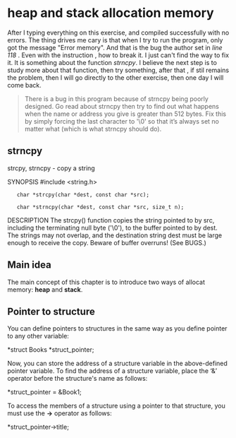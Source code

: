 # heap and stack allocation memory

After I typing everything on this exercise, and compiled successfully with no errors.
The thing drives me cary is that when I try to run the program, only got the message "Error memory".
And that is the bug the author set in *line 118* . Even with the instruction , how to break it.
I just can't find the way to fix it. It is something about the function *strncpy*.
I believe the next step is to study more about that function, then try something, after that ,
if stil remains the problem, then I will go directly to the other exercise, then one day I will come back.

>There is a bug in this program because of strncpy being poorly designed. Go read about strncpy then try
>to find out what happens when the name or address you give is greater than 512 bytes. Fix this by simply
>forcing the last character to '\0' so that it’s always set no matter what (which is what strncpy should do).


## strncpy

strcpy, strncpy - copy a string

SYNOPSIS
       #include <string.h>

       char *strcpy(char *dest, const char *src);

       char *strncpy(char *dest, const char *src, size_t n);

DESCRIPTION
       The  strcpy()  function  copies the string pointed to by src, including
       the terminating null byte ('\0'), to the buffer  pointed  to  by  dest.
       The  strings  may  not overlap, and the destination string dest must be
       large enough to receive the copy.  Beware  of  buffer  overruns!   (See
       BUGS.)

## Main idea

The main concept of this chapter is to introduce two ways of allocat memory: **heap** and **stack**.

## Pointer to structure

You can define pointers to structures in the same way as you define pointer to
any other variable:

*struct Books *struct_pointer;

Now, you can store the address of a structure variable in the above-defined
pointer variable. To find the address of a structure variable, place the ‘&’
operator before the structure's name as follows:

*struct_pointer = &Book1;


To access the members of a structure using a pointer to that structure, you must
use the **->** operator as follows:

*struct_pointer->title;



